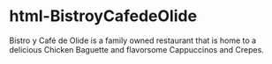 # html-BistroyCafedeOlide
Bistro y Café de Olide is a family owned restaurant that is home to a delicious Chicken Baguette and flavorsome Cappuccinos and Crepes. 

